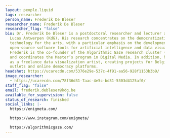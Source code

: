```yaml
---
layout: people.liquid
tags: researcher
person_name: Frederik De Bleser
researcher_name: Frederik De Bleser
researcher_flag: "false"
bio: Dr. Frederik De Bleser is a postdoctoral researcher and lecturer at Sint
  Lucas Antwerpen (KdG). His research concentrates on the democratization of
  technology for the arts, with a particular emphasis on the development of
  open-source software tools for artificial intelligence and data visualization.
  Frederik is the co-founder of the Algorithmic Gaze research cluster (SLARG)
  and coordinates the Master’s program in Digital Media. In addition, he works
  as a freelance data visualization artist, creating projects for Belgian news
  outlets and online democracy platforms.
headshot: https://ucarecdn.com/5376e29e-537c-4f91-aa56-928f1153b3b9/
image_researcher:
  - https://ucarecdn.com/78f36d31-7aac-4e5c-bd31-5303d4125af0/
staff_flag: "false"
email: frederik.debleser@kdg.be
available_for_supervision: false
status_of_research: finished
social_links: |-
  https://enigmeta.com/

  https://www.instagram.com/enigmeta/

  https://algorithmicgaze.com/
---
```

